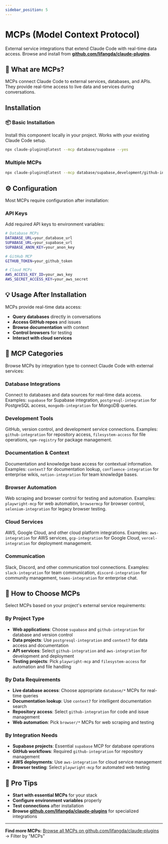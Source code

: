 ```yaml
---
sidebar_position: 5
---
```


# MCPs (Model Context Protocol)

External service integrations that extend Claude Code with real-time data access. Browse and install from **[github.com/lifangda/claude-plugins](https://github.com/lifangda/claude-plugins)**.

## 🔌 What are MCPs?

MCPs connect Claude Code to external services, databases, and APIs. They provide real-time access to live data and services during conversations.

## Installation

### 📦 Basic Installation
Install this component locally in your project. Works with your existing Claude Code setup.

```bash
npx claude-plugins@latest --mcp database/supabase --yes
```

### Multiple MCPs
```bash
npx claude-plugins@latest --mcp database/supabase,development/github-integration --yes
```

## ⚙️ Configuration

Most MCPs require configuration after installation:

### API Keys
Add required API keys to environment variables:
```bash
# Database MCPs
DATABASE_URL=your_database_url
SUPABASE_URL=your_supabase_url
SUPABASE_ANON_KEY=your_anon_key

# GitHub MCP
GITHUB_TOKEN=your_github_token

# Cloud MCPs
AWS_ACCESS_KEY_ID=your_aws_key
AWS_SECRET_ACCESS_KEY=your_aws_secret
```

## 💡 Usage After Installation

MCPs provide real-time data access:
- **Query databases** directly in conversations
- **Access GitHub repos** and issues
- **Browse documentation** with context
- **Control browsers** for testing
- **Interact with cloud services**

## 📁 MCP Categories

Browse MCPs by integration type to connect Claude Code with external services:

### Database Integrations
Connect to databases and data sources for real-time data access. Examples: `supabase` for Supabase integration, `postgresql-integration` for PostgreSQL access, `mongodb-integration` for MongoDB queries.

### Development Tools
GitHub, version control, and development service connections. Examples: `github-integration` for repository access, `filesystem-access` for file operations, `npm-registry` for package management.

### Documentation & Context
Documentation and knowledge base access for contextual information. Examples: `context7` for documentation lookup, `confluence-integration` for enterprise wikis, `notion-integration` for team knowledge bases.

### Browser Automation
Web scraping and browser control for testing and automation. Examples: `playwright-mcp` for web automation, `browsermcp` for browser control, `selenium-integration` for legacy browser testing.

### Cloud Services
AWS, Google Cloud, and other cloud platform integrations. Examples: `aws-integration` for AWS services, `gcp-integration` for Google Cloud, `vercel-integration` for deployment management.

### Communication
Slack, Discord, and other communication tool connections. Examples: `slack-integration` for team communication, `discord-integration` for community management, `teams-integration` for enterprise chat.

## 🎯 How to Choose MCPs

Select MCPs based on your project's external service requirements:

### By Project Type
- **Web applications**: Choose `supabase` and `github-integration` for database and version control
- **Data projects**: Use `postgresql-integration` and `context7` for data access and documentation
- **API services**: Select `github-integration` and `aws-integration` for development and deployment
- **Testing projects**: Pick `playwright-mcp` and `filesystem-access` for automation and file handling

### By Data Requirements
- **Live database access**: Choose appropriate `database/*` MCPs for real-time queries
- **Documentation lookup**: Use `context7` for intelligent documentation search
- **Repository access**: Select `github-integration` for code and issue management
- **Web automation**: Pick `browser/*` MCPs for web scraping and testing

### By Integration Needs
- **Supabase projects**: Essential `supabase` MCP for database operations
- **GitHub workflows**: Required `github-integration` for repository management
- **AWS deployments**: Use `aws-integration` for cloud service management
- **Browser testing**: Select `playwright-mcp` for automated web testing

## 🔧 Pro Tips

- **Start with essential MCPs** for your stack
- **Configure environment variables** properly
- **Test connections** after installation
- **Browse [github.com/lifangda/claude-plugins](https://github.com/lifangda/claude-plugins)** for specialized integrations

---

**Find more MCPs:** [Browse all MCPs on github.com/lifangda/claude-plugins](https://github.com/lifangda/claude-plugins) → Filter by "MCPs"